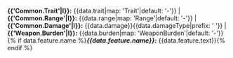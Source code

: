 **{{'Common.Trait'|l}}:** {{data.trait|map: 'Trait'|default: '-'}} | **{{'Common.Range'|l}}:** {{data.range|map: 'Range'|default: '-'}} | **{{'Common.Damage'|l}}:** {{data.damage}}{{data.damageType|prefix: ' '}} | **{{'Weapon.Burden'|l}}:** {{data.burden|map: 'WeaponBurden'|default: '-'}}
{% if data.feature.name %}***{{data.feature.name}}:*** {{data.feature.text}}{% endif %}